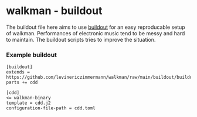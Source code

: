 # walkman - buildout

The buildout file here aims to use [buildout](https://buildout.readthedocs.io/) for an easy reproducable setup of walkman.
Performances of electronic music tend to be messy and hard to maintain.
The buildout scripts tries to improve the situation.

### Example buildout

```buildout
[buildout]
extends = https://github.com/levinericzimmermann/walkman/raw/main/buildout/buildout.cfg
parts += cdd

[cdd]
<= walkman-binary
template = cdd.j2
configuration-file-path = cdd.toml
```
